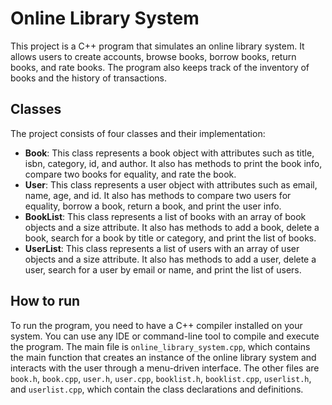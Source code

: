 # Online Library System

This project is a C++ program that simulates an online library system. It allows users to create accounts, browse books, borrow books, return books, and rate books. The program also keeps track of the inventory of books and the history of transactions.

## Classes

The project consists of four classes and their implementation:

- **Book**: This class represents a book object with attributes such as title, isbn, category, id, and author. It also has methods to print the book info, compare two books for equality, and rate the book.
- **User**: This class represents a user object with attributes such as email, name, age, and id. It also has methods to compare two users for equality, borrow a book, return a book, and print the user info.
- **BookList**: This class represents a list of books with an array of book objects and a size attribute. It also has methods to add a book, delete a book, search for a book by title or category, and print the list of books.
- **UserList**: This class represents a list of users with an array of user objects and a size attribute. It also has methods to add a user, delete a user, search for a user by email or name, and print the list of users.

## How to run

To run the program, you need to have a C++ compiler installed on your system. You can use any IDE or command-line tool to compile and execute the program. The main file is `online_library_system.cpp`, which contains the main function that creates an instance of the online library system and interacts with the user through a menu-driven interface. The other files are `book.h`, `book.cpp`, `user.h`, `user.cpp`, `booklist.h`, `booklist.cpp`, `userlist.h`, and `userlist.cpp`, which contain the class declarations and definitions.
